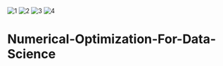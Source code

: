 ![1](https://user-images.githubusercontent.com/86193960/124399246-7fec1a80-dd1a-11eb-95e4-b12edc162cd8.png)
![2](https://user-images.githubusercontent.com/86193960/124399254-88dcec00-dd1a-11eb-9975-eb7001e81ce5.png)
![3](https://user-images.githubusercontent.com/86193960/124399258-8a0e1900-dd1a-11eb-840b-25e53e6b573e.png)
![4](https://user-images.githubusercontent.com/86193960/124399259-8b3f4600-dd1a-11eb-8bae-0a9ec56b9905.png)
# Numerical-Optimization-For-Data-Science
